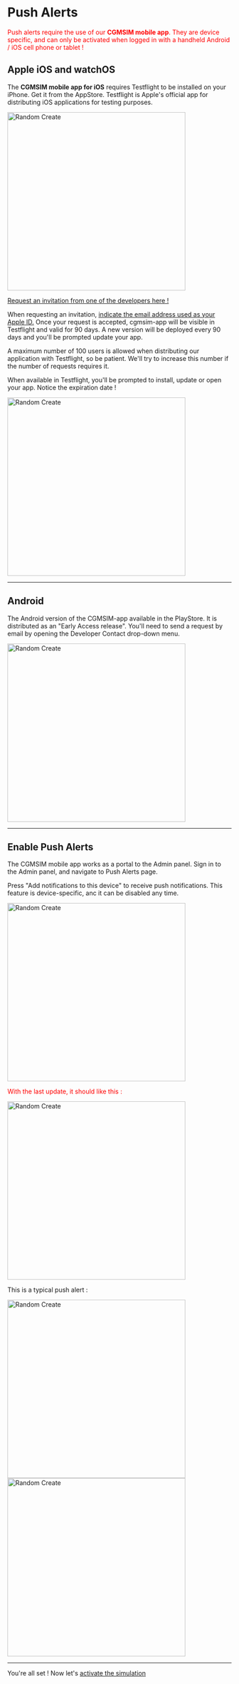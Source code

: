 # Push Alerts

<span style="color:red">Push alerts require the use of our **CGMSIM mobile app**. They are device specific, and can only be activated when logged in with a handheld Android / iOS cell phone or tablet !</span>
## Apple iOS and watchOS

The **CGMSIM mobile app for iOS** requires Testflight to be installed on your iPhone. Get it from the AppStore.
Testflight is Apple's official app for distributing iOS applications for testing purposes. 

<img src="/img/testflight1.jpg" alt="Random Create" width="400"/>

[Request an invitation from one of the developers here !](../contact/contact.md) 

When requesting an invitation, <u>indicate the email address used as your Apple ID.</u> Once your request is accepted, cgmsim-app will be visible in Testflight and valid for 90 days. A new version will be deployed every 90 days and you'll be prompted update your app. 

A maximum number of 100 users is allowed when distributing our application with Testflight, so be patient. We'll try to increase this number if the number of requests requires it.

When available in Testflight, you'll be prompted to install, update or open your app. Notice the expiration date ! 

<img src="/img/testflight2.jpg" alt="Random Create" width="400"/>

<hr>

## Android

The Android version of the CGMSIM-app available in the PlayStore. It is distributed as an "Early Access release". You'll need to send a request by email by opening the Developer Contact drop-down menu.

<img src="/img/app-android.jpg" alt="Random Create" width="400"/>

<hr>

## Enable Push Alerts

The CGMSIM mobile app works as a portal to the Admin panel. Sign in to the Admin panel, and navigate to Push Alerts page.

Press "Add notifications to this device" to receive push notifications. This feature is device-specific, anc it can be disabled any time. 

<img src="/img/profile_mobile_pushalerts.jpg" alt="Random Create" width="400"/>

<span style="color:red"> With the last update, it should like this :  </span>

<img src="/img/profile_mobile_pushalerts2.jpg" alt="Random Create" width="400"/>

This is a typical push alert :

<img src="/img/push_ios.jpg" alt="Random Create" width="400"/>

<img src="/img/push_watchOS.jpg" alt="Random Create" width="400"/>

<hr>

You're all set ! Now let's [activate the simulation](activate.md)

<br>